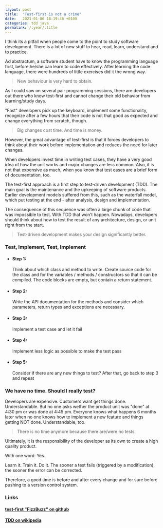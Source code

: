 ```yaml
---
layout: post
title:  "Test-first is not a crime"
date:   2021-01-06 18:19:46 +0100
categories: tdd java
permalink: /:year/:title
---
```

I think its a pitfall when people come to the point to 
study software development.
There is a lot of new stuff to hear, read, learn, understand
and to practice.

Ad abstractum, a software student have to know the programming language first,
before he/she can learn to code effectively. After learning the code language, 
there were hundreds of little exercises did it the wrong way.

>New behaviour is very hard to obtain.

As I could saw on several pair programming sessions, there are developers
out there who know test-first and cannot change their old behavior from 
learning/study days.

"Fast" developers pick up the keyboard, implement some functionality, 
recognize after a few hours that their code is not that good as expected
and change everything from scratch, though.

>Big changes cost time. And time is money.

However, the great advantage of test-first is that it forces 
developers to think about their work before implementation and reduces the need
for later changes.

When developers invest time in writing test cases, 
they have a very good idea of how the unit works and major changes are less common.
Also, it is not that expensive as much, when you know that test cases are a 
brief form of documentation, too.

The test-first approach is a first step to test-driven development (TDD). 
The main goal is the maintenance and the upkeeping of software products. 
Earlier development models suffered from this, such as the waterfall 
model, which put testing at the end - after analysis, design and implementation. 

The consequence of this sequence was often a large chunk of code that was impossible 
to test. With TDD that won't happen. Nowadays, developers should 
think about how to test the result of any architecture, design, or unit right 
from the start.

>Test-driven development makes your design significantly better.


### Test, Implement, Test, Implement

* #### Step 1: 
  
  Think about which class and method to write. 
  Create source code for the class and for the variables / methods / constructors so 
  that it can be compiled. The code blocks are empty, but contain a return statement.
  
* #### Step 2:
  
  Write the API documentation for the methods 
  and consider which parameters, return types and exceptions are necessary.
  
* #### Step 3:

  Implement a test case and let it fail

* #### Step 4:

  Implement less logic as possible to make the test pass

* #### Step 5:

  Consider if there are any new things to test? After that, 
  go back to step 3 and repeat


### We have no time. Should I really test?

Developers are expensive. Customers want get things done. Understandable.
But no one asks wether the product unit was "done" at 4:30 pm or was 
done at 4:45 pm. 
Everyone knows what happens 6 months 
later when no one knows how to implement 
a new feature and things 
getting NOT done. Understandable, too.

>There is no time anymore because there are/were no tests.

Ultimately, it is the responsibility of the developer as its own
to create a high quality product.

With one word: Yes.

Learn it. Train it. Do it.
The sooner a test fails (triggered by a modification),
the sooner the error can be corrected.

Therefore, a good time is before and after every change and for sure
before pushing to a version control system.


### Links

#### [test-first "FizzBuzz" on github](https://github.com/redseacomputing/FizzBuzz)
#### [TDD on wikipedia](https://en.wikipedia.org/wiki/Test-driven_development)